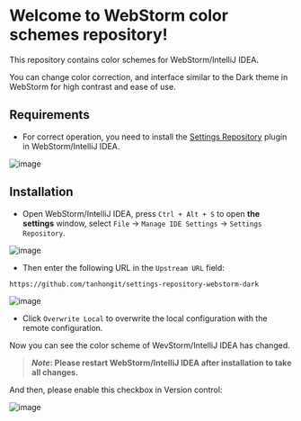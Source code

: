 # Welcome to WebStorm color schemes repository!

This repository contains color schemes for WebStorm/IntelliJ IDEA.

You can change color correction, and interface similar to the Dark theme in WebStorm for high contrast and ease of use.

## Requirements

- For correct operation, you need to install the [Settings Repository](https://plugins.jetbrains.com/plugin/7566-settings-repository) plugin in WebStorm/IntelliJ IDEA.

![image](https://github.com/tanhongit/settings-repository-webstorm-dark/assets/35853002/5674f66b-8ea6-4330-85b2-45f62143df65)

## Installation

- Open WebStorm/IntelliJ IDEA, press `Ctrl + Alt + S` to open **the settings** window, select `File` -> `Manage IDE Settings` -> `Settings Repository`.

![image](https://github.com/tanhongit/settings-repository-webstorm-dark/assets/35853002/db357afb-74d3-4e82-8cb9-8cb4264b9155)

- Then enter the following URL in the `Upstream URL` field:

```bash
https://github.com/tanhongit/settings-repository-webstorm-dark
```

![image](https://github.com/tanhongit/settings-repository-phpstorm-dark/assets/35853002/85a70d32-f5d4-4a7d-ab3b-c211296dcbf6)

- Click `Overwrite Local` to overwrite the local configuration with the remote configuration.

Now you can see the color scheme of WevStorm/IntelliJ IDEA has changed.

> **_Note_: Please restart WebStorm/IntelliJ IDEA after installation to take all changes.**

And then, please enable this checkbox in Version control:

![image](https://github.com/tanhongit/settings-repository-phpstorm-dark/assets/35853002/d1155f13-97cb-4034-9a15-20c43c1732c5)


